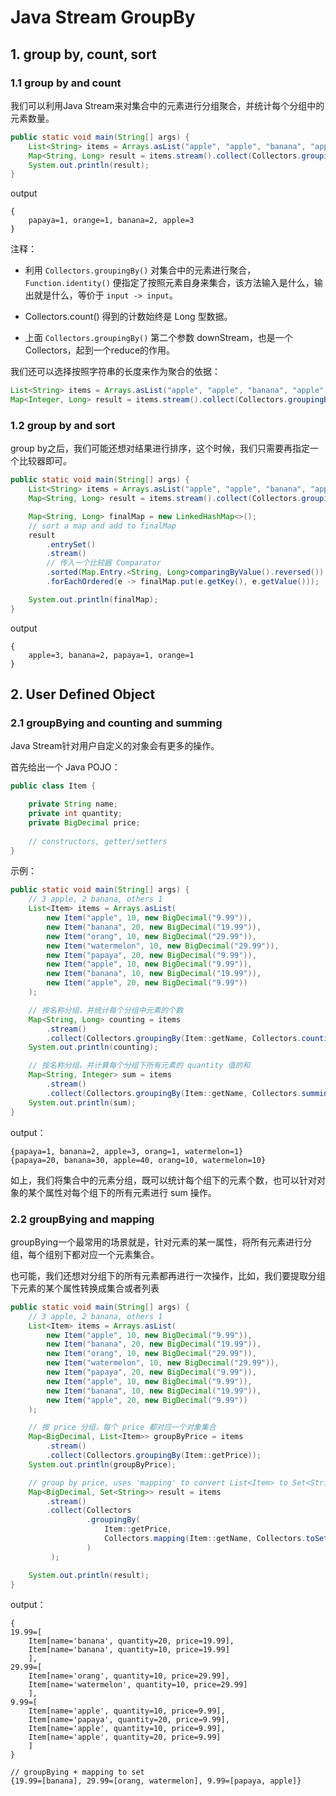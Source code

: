 # Java Stream GroupBy

## 1. group by, count, sort

### 1.1 group by and count

我们可以利用Java Stream来对集合中的元素进行分组聚合，并统计每个分组中的元素数量。

```java
public static void main(String[] args) {
    List<String> items = Arrays.asList("apple", "apple", "banana", "apple", "orange", "banana", "papaya");
    Map<String, Long> result = items.stream().collect(Collectors.groupingBy(Function.identity(), Collectors.counting()));
    System.out.println(result);
}
```

output

```
{
    papaya=1, orange=1, banana=2, apple=3
}
```

注释：

- 利用 `Collectors.groupingBy()` 对集合中的元素进行聚合，`Function.identity()` 便指定了按照元素自身来集合，该方法输入是什么，输出就是什么，等价于 `input -> input`。

- Collectors.count() 得到的计数始终是 Long 型数据。
- 上面 `Collectors.groupingBy()` 第二个参数 downStream，也是一个Collectors，起到一个reduce的作用。

我们还可以选择按照字符串的长度来作为聚合的依据：

```java
List<String> items = Arrays.asList("apple", "apple", "banana", "apple", "orange", "banana", "papaya");
Map<Integer, Long> result = items.stream().collect(Collectors.groupingBy(String::length, Collectors.counting()));
```

### 1.2 group by and sort

group by之后，我们可能还想对结果进行排序，这个时候，我们只需要再指定一个比较器即可。

```java
public static void main(String[] args) {
    List<String> items = Arrays.asList("apple", "apple", "banana", "apple", "orange", "banana", "papaya");
    Map<String, Long> result = items.stream().collect(Collectors.groupingBy(Function.identity(), Collectors.counting()));

    Map<String, Long> finalMap = new LinkedHashMap<>();
    // sort a map and add to finalMap
    result
        .entrySet()
        .stream()
        // 传入一个比较器 Comparator
        .sorted(Map.Entry.<String, Long>comparingByValue().reversed())
        .forEachOrdered(e -> finalMap.put(e.getKey(), e.getValue()));

    System.out.println(finalMap);
}
```

output

```
{
    apple=3, banana=2, papaya=1, orange=1
}
```

## 2. User Defined Object

### 2.1 groupBying and counting and summing

Java Stream针对用户自定义的对象会有更多的操作。

首先给出一个 Java  POJO：

```java
public class Item {

    private String name;
    private int quantity;
    private BigDecimal price;
    
    // constructors, getter/setters
}
```

示例：

```java
public static void main(String[] args) {
    // 3 apple, 2 banana, others 1
    List<Item> items = Arrays.asList(
        new Item("apple", 10, new BigDecimal("9.99")),
        new Item("banana", 20, new BigDecimal("19.99")),
        new Item("orang", 10, new BigDecimal("29.99")),
        new Item("watermelon", 10, new BigDecimal("29.99")),
        new Item("papaya", 20, new BigDecimal("9.99")),
        new Item("apple", 10, new BigDecimal("9.99")),
        new Item("banana", 10, new BigDecimal("19.99")),
        new Item("apple", 20, new BigDecimal("9.99"))
    );

    // 按名称分组，并统计每个分组中元素的个数
    Map<String, Long> counting = items
        .stream()
        .collect(Collectors.groupingBy(Item::getName, Collectors.counting()));
    System.out.println(counting);

    // 按名称分组，并计算每个分组下所有元素的 quantity 值的和
    Map<String, Integer> sum = items
        .stream()
        .collect(Collectors.groupingBy(Item::getName, Collectors.summingInt(Item::getQuantity)));
    System.out.println(sum);
}
```

output：

```
{papaya=1, banana=2, apple=3, orang=1, watermelon=1}
{papaya=20, banana=30, apple=40, orang=10, watermelon=10}
```

如上，我们将集合中的元素分组，既可以统计每个组下的元素个数，也可以针对对象的某个属性对每个组下的所有元素进行 sum 操作。

### 2.2 groupBying and mapping

groupBying一个最常用的场景就是，针对元素的某一属性，将所有元素进行分组，每个组别下都对应一个元素集合。

也可能，我们还想对分组下的所有元素都再进行一次操作，比如，我们要提取分组下元素的某个属性转换成集合或者列表

```java
public static void main(String[] args) {
    // 3 apple, 2 banana, others 1
    List<Item> items = Arrays.asList(
        new Item("apple", 10, new BigDecimal("9.99")),
        new Item("banana", 20, new BigDecimal("19.99")),
        new Item("orang", 10, new BigDecimal("29.99")),
        new Item("watermelon", 10, new BigDecimal("29.99")),
        new Item("papaya", 20, new BigDecimal("9.99")),
        new Item("apple", 10, new BigDecimal("9.99")),
        new Item("banana", 10, new BigDecimal("19.99")),
        new Item("apple", 20, new BigDecimal("9.99"))
    );

    // 按 price 分组，每个 price 都对应一个对象集合
    Map<BigDecimal, List<Item>> groupByPrice = items
        .stream()
        .collect(Collectors.groupingBy(Item::getPrice));
    System.out.println(groupByPrice);

    // group by price, uses 'mapping' to convert List<Item> to Set<String>
    Map<BigDecimal, Set<String>> result = items
        .stream()
        .collect(Collectors
                 .groupingBy(
                     Item::getPrice,
                     Collectors.mapping(Item::getName, Collectors.toSet())
                 )
         );

    System.out.println(result);
}
```

output：

```
{
19.99=[
    Item[name='banana', quantity=20, price=19.99],
    Item[name='banana', quantity=10, price=19.99]
    ], 
29.99=[
    Item[name='orang', quantity=10, price=29.99], 
    Item[name='watermelon', quantity=10, price=29.99]
    ], 
9.99=[
    Item[name='apple', quantity=10, price=9.99],
    Item[name='papaya', quantity=20, price=9.99],
    Item[name='apple', quantity=10, price=9.99],
    Item[name='apple', quantity=20, price=9.99]
    ]
}

// groupBying + mapping to set
{19.99=[banana], 29.99=[orang, watermelon], 9.99=[papaya, apple]}
```

